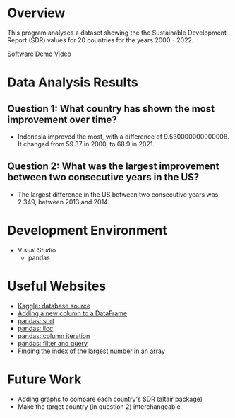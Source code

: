 # Overview

This program analyses a dataset showing the the Sustainable Development Report (SDR) values for 20 countries for the years 2000 - 2022.

[Software Demo Video](http://youtube.link.goes.here)

# Data Analysis Results

## Question 1: What country has shown the most improvement over time?
* Indonesia improved the most, with a difference of 9.530000000000008. It changed from 59.37 in 2000, to 68.9 in 2021.
## Question 2: What was the largest improvement between two consecutive years in the US?
* The largest difference in the US between two consecutive years was 2.349, between 2013 and 2014.

# Development Environment

* Visual Studio
    * pandas

# Useful Websites

* [Kaggle: database source](https://www.kaggle.com/datasets/ankanhore545/sustainable-development-report-20002022?resource=download)
* [Adding a new column to a DataFrame](https://pythonguides.com/add-a-column-to-a-dataframe-in-python-pandas/)
* [pandas: sort](https://www.geeksforgeeks.org/how-to-sort-pandas-dataframe/)
* [pandas: iloc](https://www.geeksforgeeks.org/how-to-get-first-row-of-pandas-dataframe/)
* [pandas: column iteration](https://www.geeksforgeeks.org/loop-or-iterate-over-all-or-certain-columns-of-a-dataframe-in-python-pandas/)
* [pandas: filter and query](https://pythonspot.com/pandas-filter/)
* [Finding the index of the largest number in an array](https://stackoverflow.com/questions/27755867/returning-the-index-of-the-largest-element-in-an-array-in-python)

# Future Work

* Adding graphs to compare each country's SDR (altair package)
* Make the target country (in question 2) interchangeable
